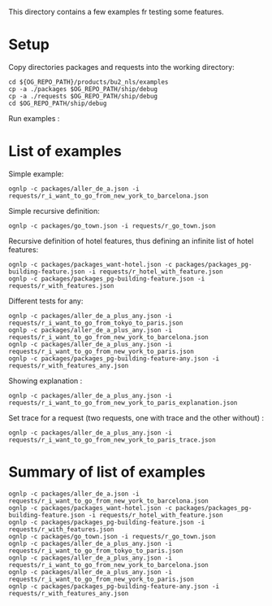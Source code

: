 This directory contains a few examples fr testing some features.

Setup
=====

Copy directories packages and requests into the working directory:

```
cd ${OG_REPO_PATH}/products/bu2_nls/examples
cp -a ./packages $OG_REPO_PATH/ship/debug
cp -a ./requests $OG_REPO_PATH/ship/debug
cd $OG_REPO_PATH/ship/debug
```

Run examples :


List of examples
=====

Simple example:

```
ognlp -c packages/aller_de_a.json -i requests/r_i_want_to_go_from_new_york_to_barcelona.json
```

Simple recursive definition:

```
ognlp -c packages/go_town.json -i requests/r_go_town.json
```

Recursive definition of hotel features, thus defining an infinite list of hotel features:

```
ognlp -c packages/packages_want-hotel.json -c packages/packages_pg-building-feature.json -i requests/r_hotel_with_feature.json
ognlp -c packages/packages_pg-building-feature.json -i requests/r_with_features.json
```

Different tests for any:

```
ognlp -c packages/aller_de_a_plus_any.json -i requests/r_i_want_to_go_from_tokyo_to_paris.json
ognlp -c packages/aller_de_a_plus_any.json -i requests/r_i_want_to_go_from_new_york_to_barcelona.json
ognlp -c packages/aller_de_a_plus_any.json -i requests/r_i_want_to_go_from_new_york_to_paris.json
ognlp -c packages/packages_pg-building-feature-any.json -i requests/r_with_features_any.json
```

Showing explanation :

```
ognlp -c packages/aller_de_a_plus_any.json -i requests/r_i_want_to_go_from_new_york_to_paris_explanation.json
```

Set trace for a request (two requests, one with trace and the other without) :

```
ognlp -c packages/aller_de_a_plus_any.json -i requests/r_i_want_to_go_from_new_york_to_paris_trace.json
```


Summary of list of examples
=====

```
ognlp -c packages/aller_de_a.json -i requests/r_i_want_to_go_from_new_york_to_barcelona.json
ognlp -c packages/packages_want-hotel.json -c packages/packages_pg-building-feature.json -i requests/r_hotel_with_feature.json
ognlp -c packages/packages_pg-building-feature.json -i requests/r_with_features.json
ognlp -c packages/go_town.json -i requests/r_go_town.json
ognlp -c packages/aller_de_a_plus_any.json -i requests/r_i_want_to_go_from_tokyo_to_paris.json
ognlp -c packages/aller_de_a_plus_any.json -i requests/r_i_want_to_go_from_new_york_to_barcelona.json
ognlp -c packages/aller_de_a_plus_any.json -i requests/r_i_want_to_go_from_new_york_to_paris.json
ognlp -c packages/packages_pg-building-feature-any.json -i requests/r_with_features_any.json
```


